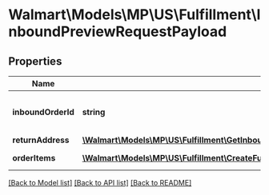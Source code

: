 # Walmart\Models\MP\US\Fulfillment\InboundPreviewRequestPayload

## Properties

Name | Type | Description | Notes
------------ | ------------- | ------------- | -------------
**inboundOrderId** | **string** | Unique identifier used for shipments |
**returnAddress** | [**\Walmart\Models\MP\US\Fulfillment\GetInboundShipments200ResponsePayloadInnerReturnAddress**](GetInboundShipments200ResponsePayloadInnerReturnAddress.md) |  |
**orderItems** | [**\Walmart\Models\MP\US\Fulfillment\CreateFulfillmentRequestPayloadOrderItemsInner[]**](CreateFulfillmentRequestPayloadOrderItemsInner.md) | List of Order Items |


[[Back to Model list]](./) [[Back to API list]](../../../../../README.md#supported-apis) [[Back to README]](../../../../../README.md)
